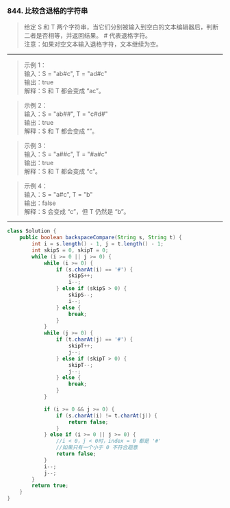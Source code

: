 ### 844. 比较含退格的字符串

>给定 S 和 T 两个字符串，当它们分别被输入到空白的文本编辑器后，判断二者是否相等，并返回结果。 # 代表退格字符。   
>注意：如果对空文本输入退格字符，文本继续为空。   
***
>示例 1：   
>输入：S = "ab#c", T = "ad#c"   
>输出：true   
>解释：S 和 T 都会变成 “ac”。   

>示例 2：   
>输入：S = "ab##", T = "c#d#"   
>输出：true   
>解释：S 和 T 都会变成 “”。   

>示例 3：   
>输入：S = "a##c", T = "#a#c"   
>输出：true   
>解释：S 和 T 都会变成 “c”。   

>示例 4：   
>输入：S = "a#c", T = "b"   
>输出：false   
>解释：S 会变成 “c”，但 T 仍然是 “b”。   
***
```java
class Solution {
    public boolean backspaceCompare(String s, String t) {
        int i = s.length() - 1, j = t.length() - 1;
        int skipS = 0, skipT = 0;
        while (i >= 0 || j >= 0) {
            while (i >= 0) {
                if (s.charAt(i) == '#') {
                    skipS++;
                    i--;
                } else if (skipS > 0) {
                    skipS--;
                    i--;
                } else {
                    break;
                }
            }
            while (j >= 0) {
                if (t.charAt(j) == '#') {
                    skipT++;
                    j--;
                } else if (skipT > 0) {
                    skipT--;
                    j--;
                } else {
                    break;
                }
            }

            if (i >= 0 && j >= 0) {
                if (s.charAt(i) != t.charAt(j)) {
                    return false;
                }
            } else if (i >= 0 || j >= 0) {
                //i < 0，j < 0时，index = 0 都是 '#'
                //如果只有一个小于 0 不符合题意
                return false;
            }
            i--;
            j--;
        }
        return true;
    }
}
```